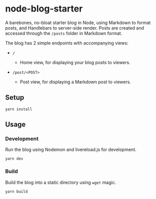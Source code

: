# node-blog-starter
A barebones, no-bloat starter blog in Node, using Markdown to format posts, and Handlebars to server-side render. Posts are created and accessed through the `/posts` folder in Markdown format. 

The blog has 2 simple endpoints with accompanying views:

- `/` 
  - Home view, for displaying your blog posts to viewers.

- `/post/<POST>` 
  - Post view, for displaying a Markdown post to viewers.

## Setup

```yarn install```

## Usage

### Development
Run the blog using Nodemon and livereload.js for development.

```yarn dev```

### Build
Build the blog into a static directory using `wget` magic.

```yarn build```
